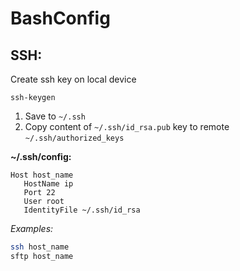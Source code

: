 # BashConfig

## SSH:

Create ssh key on local device

`ssh-keygen`

1. Save to `~/.ssh`
2. Copy content of `~/.ssh/id_rsa.pub` key to remote `~/.ssh/authorized_keys`


**~/.ssh/config:**
```
Host host_name
   HostName ip
   Port 22
   User root
   IdentityFile ~/.ssh/id_rsa
 ```

*Examples:*
```bash
ssh host_name
sftp host_name
```